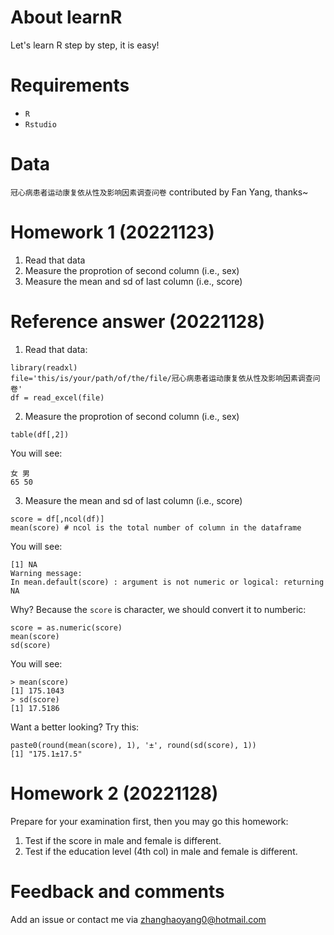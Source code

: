 # About learnR
Let's learn R step by step, it is easy!

# Requirements
- `R`
- `Rstudio`
 
# Data 
`冠心病患者运动康复依从性及影响因素调查问卷` contributed by Fan Yang, thanks~

# Homework 1 (20221123)
1. Read that data
2. Measure the proprotion of second column (i.e., sex)
3. Measure the mean and sd of last column (i.e., score)  

# Reference answer (20221128)
1. Read that data:
```  
library(readxl)
file='this/is/your/path/of/the/file/冠心病患者运动康复依从性及影响因素调查问卷'
df = read_excel(file)
``` 
2. Measure the proprotion of second column (i.e., sex)  
``` 
table(df[,2])
```
You will see:  
```
女 男 
65 50 
```
3. Measure the mean and sd of last column (i.e., score)
```
score = df[,ncol(df)]
mean(score) # ncol is the total number of column in the dataframe
```
You will see:  
```
[1] NA
Warning message:
In mean.default(score) : argument is not numeric or logical: returning NA
```
Why? Because the `score` is character, we should convert it to numberic:
```
score = as.numeric(score)
mean(score)
sd(score)
```
You will see:  
```
> mean(score)
[1] 175.1043
> sd(score)
[1] 17.5186
```
Want a better looking? Try this:
```
paste0(round(mean(score), 1), '±', round(sd(score), 1))
[1] "175.1±17.5"
```

# Homework 2 (20221128)
Prepare for your examination first, then you may go this homework:
1. Test if the score in male and female is different.
2. Test if the education level (4th col) in male and female is different.


# Feedback and comments
Add an issue or contact me via zhanghaoyang0@hotmail.com
